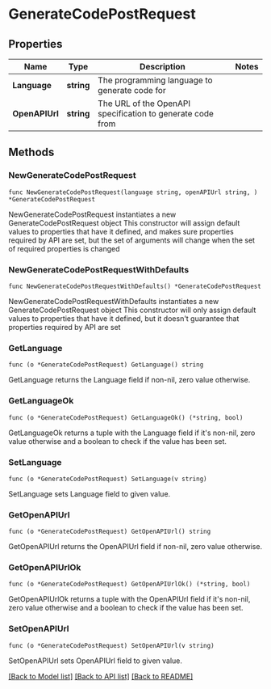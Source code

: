 # GenerateCodePostRequest

## Properties

Name | Type | Description | Notes
------------ | ------------- | ------------- | -------------
**Language** | **string** | The programming language to generate code for | 
**OpenAPIUrl** | **string** | The URL of the OpenAPI specification to generate code from | 

## Methods

### NewGenerateCodePostRequest

`func NewGenerateCodePostRequest(language string, openAPIUrl string, ) *GenerateCodePostRequest`

NewGenerateCodePostRequest instantiates a new GenerateCodePostRequest object
This constructor will assign default values to properties that have it defined,
and makes sure properties required by API are set, but the set of arguments
will change when the set of required properties is changed

### NewGenerateCodePostRequestWithDefaults

`func NewGenerateCodePostRequestWithDefaults() *GenerateCodePostRequest`

NewGenerateCodePostRequestWithDefaults instantiates a new GenerateCodePostRequest object
This constructor will only assign default values to properties that have it defined,
but it doesn't guarantee that properties required by API are set

### GetLanguage

`func (o *GenerateCodePostRequest) GetLanguage() string`

GetLanguage returns the Language field if non-nil, zero value otherwise.

### GetLanguageOk

`func (o *GenerateCodePostRequest) GetLanguageOk() (*string, bool)`

GetLanguageOk returns a tuple with the Language field if it's non-nil, zero value otherwise
and a boolean to check if the value has been set.

### SetLanguage

`func (o *GenerateCodePostRequest) SetLanguage(v string)`

SetLanguage sets Language field to given value.


### GetOpenAPIUrl

`func (o *GenerateCodePostRequest) GetOpenAPIUrl() string`

GetOpenAPIUrl returns the OpenAPIUrl field if non-nil, zero value otherwise.

### GetOpenAPIUrlOk

`func (o *GenerateCodePostRequest) GetOpenAPIUrlOk() (*string, bool)`

GetOpenAPIUrlOk returns a tuple with the OpenAPIUrl field if it's non-nil, zero value otherwise
and a boolean to check if the value has been set.

### SetOpenAPIUrl

`func (o *GenerateCodePostRequest) SetOpenAPIUrl(v string)`

SetOpenAPIUrl sets OpenAPIUrl field to given value.



[[Back to Model list]](../README.md#documentation-for-models) [[Back to API list]](../README.md#documentation-for-api-endpoints) [[Back to README]](../README.md)


